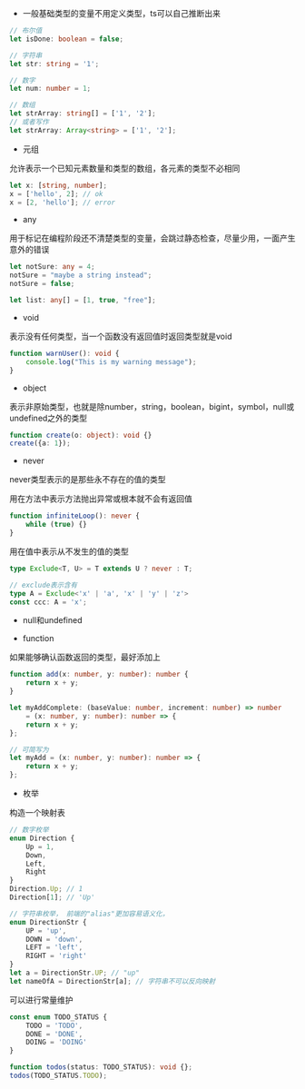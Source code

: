 - 一般基础类型的变量不用定义类型，ts可以自己推断出来

```typescript
// 布尔值
let isDone: boolean = false;

// 字符串
let str: string = '1';

// 数字
let num: number = 1;

// 数组
let strArray: string[] = ['1', '2'];
// 或者写作
let strArray: Array<string> = ['1', '2'];
```

- 元组

允许表示一个已知元素数量和类型的数组，各元素的类型不必相同

```typescript
let x: [string, number];
x = ['hello', 2]; // ok
x = [2, 'hello']; // error
```

- any

用于标记在编程阶段还不清楚类型的变量，会跳过静态检查，尽量少用，一面产生意外的错误

```typescript
let notSure: any = 4;
notSure = "maybe a string instead";
notSure = false;

let list: any[] = [1, true, "free"];
```

- void

表示没有任何类型，当一个函数没有返回值时返回类型就是void

```typescript
function warnUser(): void {
    console.log("This is my warning message");
}
```

- object

表示非原始类型，也就是除number，string，boolean，bigint，symbol，null或undefined之外的类型

```typescript
function create(o: object): void {}
create({a: 1});
```

- never

never类型表示的是那些永不存在的值的类型

用在方法中表示方法抛出异常或根本就不会有返回值

```typescript
function infiniteLoop(): never {
    while (true) {}
}
```

用在值中表示从不发生的值的类型

```typescript
type Exclude<T, U> = T extends U ? never : T;

// exclude表示含有
type A = Exclude<'x' | 'a', 'x' | 'y' | 'z'>
const ccc: A = 'x';
```

- null和undefined

- function

如果能够确认函数返回的类型，最好添加上

```typescript
function add(x: number, y: number): number {
    return x + y;
}

let myAddComplete: (baseValue: number, increment: number) => number
    = (x: number, y: number): number => {
    return x + y;
};

// 可简写为
let myAdd = (x: number, y: number): number => {
    return x + y;
};
```

- 枚举

构造一个映射表

```typescript
// 数字枚举
enum Direction {
    Up = 1,
    Down,
    Left,
    Right
}
Direction.Up; // 1
Direction[1]; // 'Up'

// 字符串枚举， 前端的"alias"更加容易语义化，
enum DirectionStr {
    UP = 'up',
    DOWN = 'down',
    LEFT = 'left',
    RIGHT = 'right'
}
let a = DirectionStr.UP; // "up"
let nameOfA = DirectionStr[a]; // 字符串不可以反向映射
```

可以进行常量维护

```typescript
const enum TODO_STATUS {
    TODO = 'TODO',
    DONE = 'DONE',
    DOING = 'DOING'
}

function todos(status: TODO_STATUS): void {};
todos(TODO_STATUS.TODO);
```
